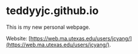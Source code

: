 # teddyyjc.github.io
This is my new personal webpage.

Website: [https://web.ma.utexas.edu/users/jcyang/](https://web.ma.utexas.edu/users/jcyang/).
